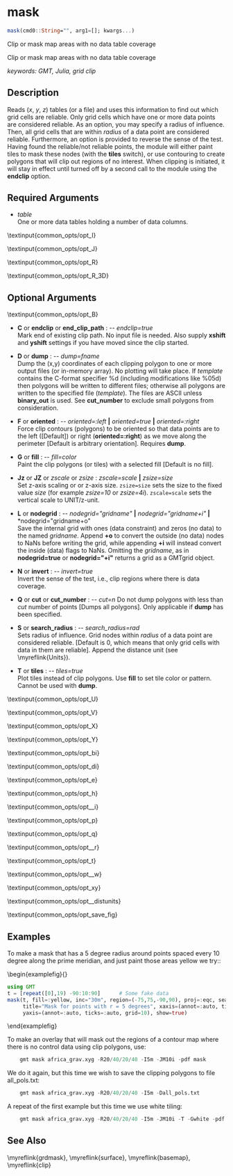 # mask

```julia
mask(cmd0::String="", arg1=[]; kwargs...)
```

Clip or mask map areas with no data table coverage


Clip or mask map areas with no data table coverage

*keywords: GMT, Julia, grid clip*

Description
-----------

Reads (*x*, *y*, *z*) tables (or a file) and uses this information to find out which grid cells are reliable.
Only grid cells which have one or more data points are considered reliable. As an option, you may specify a 
radius of influence. Then, all grid cells that are within *radius* of a data point are considered reliable.
Furthermore, an option is provided to reverse the sense of the test.  Having found the reliable/not reliable
points, the module will either paint tiles to mask these nodes (with the **tiles** switch), or use contouring
to create polygons that will clip out regions of no interest. When clipping is initiated, it will stay in effect
until turned off by a second call to the module using the **endclip** option.

Required Arguments
------------------

- *table*\
    One or more data tables holding a number of data columns.

\textinput{common_opts/opt_I}

\textinput{common_opts/opt_J}

\textinput{common_opts/opt_R}

\textinput{common_opts/opt_R_3D}

Optional Arguments
------------------

\textinput{common_opts/opt_B}

- **C** or **endclip** or **end_clip_path** : -- *endclip=true*\
    Mark end of existing clip path. No input file is needed. Also supply **xshift** and **yshift**
    settings if you have moved since the clip started.

- **D** or **dump** : -- *dump=fname*\
    Dump the (x,y) coordinates of each clipping polygon to one or more output files (or in-memory array).
    No plotting will take place. If *template* contains the C-format specifier %d (including modifications
    like %05d) then polygons will be written to different files; otherwise all polygons are written to the
    specified file (*template*). The files are ASCII unless **binary_out** is used. See **cut_number**
    to exclude small polygons from consideration.

- **F** or **oriented** : -- *oriented=:left* **|** *oriented=true* **|** *oriented=:right*\
    Force clip contours (polygons) to be oriented so that data points are to the
    left ([Default]) or right (**oriented=:right**) as we move along the perimeter
    [Default is arbitrary orientation]. Requires **dump**.

- **G** or **fill** : -- *fill=color*\
    Paint the clip polygons (or tiles) with a selected fill [Default is no fill].

- **Jz** or **JZ** or *zscale* or *zsize* : *zscale=scale* **|** *zsize=size*\
   Set z-axis scaling or or z-axis size. ``zsize=size`` sets the size to the fixed value *size*
   (for example *zsize=10* or *zsize=4i*). ``zscale=scale`` sets the vertical scale to UNIT/z-unit.

- **L** or **nodegrid** : -- *nodegrid="gridname"* **|** *nodegrid="gridname+i"* **|** *nodegrid="gridname+o"\
    Save the internal grid with ones (data constraint) and zeros (no data) to the named *gridname*. Append **+o**
    to convert the outside (no data) nodes to NaNs before writing the grid, while appending **+i** will instead
    convert the inside (data) flags to NaNs. Omitting the *gridname*, as in **nodegrid=true** or **nodegrid="+i"**
    returns a grid as a GMTgrid object.

- **N** or **invert** : -- *invert=true*\
    Invert the sense of the test, i.e., clip regions where there is data coverage.

- **Q** or **cut** or **cut_number** : -- *cut=n*
    Do not dump polygons with less than *cut* number of points [Dumps all polygons]. Only applicable if
    **dump** has been specified.

- **S** or **search_radius** : -- *search_radius=rad*\
    Sets radius of influence. Grid nodes within *radius* of a data point are considered reliable. [Default is 0,
    which means that only grid cells with data in them are reliable]. Append the distance unit (see \myreflink{Units}).

- **T** or **tiles** : -- *tiles=true*\
    Plot tiles instead of clip polygons. Use **fill** to set tile color or pattern. Cannot be used with **dump**.

\textinput{common_opts/opt_U}

\textinput{common_opts/opt_V}

\textinput{common_opts/opt_X}

\textinput{common_opts/opt_Y}

\textinput{common_opts/opt_bi}

\textinput{common_opts/opt_di}

\textinput{common_opts/opt_e}

\textinput{common_opts/opt_h}

\textinput{common_opts/opt__i}

\textinput{common_opts/opt_p}

\textinput{common_opts/opt_q}

\textinput{common_opts/opt__r}

\textinput{common_opts/opt_t}

\textinput{common_opts/opt__w}

\textinput{common_opts/opt_xy}

\textinput{common_opts/opt__distunits}

\textinput{common_opts/opt_save_fig}

Examples
--------

To make a mask that has a 5 degree radius around points spaced every 10 degree
along the prime meridian, and just paint those areas yellow we try::

\begin{examplefig}{}
```julia
using GMT
t = [repeat([0],19) -90:10:90]      # Some fake data
mask(t, fill=:yellow, inc="30m", region=(-75,75,-90,90), proj=:eqc, search_radius="5d", tiles=true,
     title="Mask for points with r = 5 degrees", xaxis=(annot=:auto, ticks=:auto, grid=180),
     yaxis=(annot=:auto, ticks=:auto, grid=10), show=true)
```
\end{examplefig}

To make an overlay that will mask out the regions of a
contour map where there is no control data using clip polygons, use:

```julia
    gmt mask africa_grav.xyg -R20/40/20/40 -I5m -JM10i -pdf mask
```

We do it again, but this time we wish to save the clipping polygons to file all_pols.txt:

```julia
    gmt mask africa_grav.xyg -R20/40/20/40 -I5m -Dall_pols.txt
```

A repeat of the first example but this time we use white tiling:

```julia
    gmt mask africa_grav.xyg -R20/40/20/40 -I5m -JM10i -T -Gwhite -pdf mask
```

See Also
--------

\myreflink{grdmask}, \myreflink{surface}, \myreflink{basemap}, \myreflink{clip}

